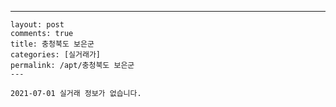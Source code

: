 ---
    layout: post
    comments: true
    title: 충청북도 보은군
    categories: [실거래가]
    permalink: /apt/충청북도 보은군
    ---

    2021-07-01 실거래 정보가 없습니다.

    
